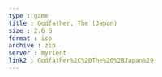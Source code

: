 ```yaml
---
type : game
title : Godfather, The (Japan)
size : 2.6 G
format : iso
archive : zip
server : myrient
link2 : Godfather%2C%20The%20%28Japan%29
---
```

